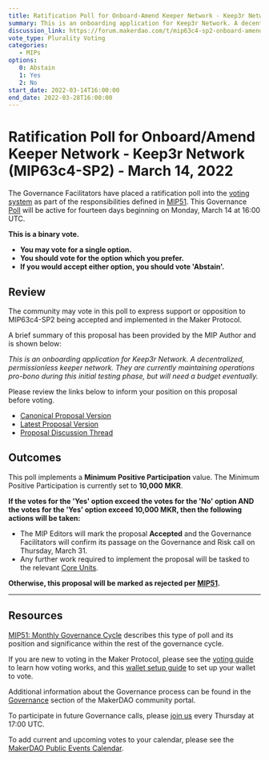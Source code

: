 ```yaml
---
title: Ratification Poll for Onboard-Amend Keeper Network - Keep3r Network (MIP63c4-SP2) - March 14, 2022
summary: This is an onboarding application for Keep3r Network. A decentralized, permissionless keeper network. They are currently maintaining operations pro-bono during this initial testing phase, but will need a budget eventually.
discussion_link: https://forum.makerdao.com/t/mip63c4-sp2-onboard-amend-keeper-network-keep3r-network/12748/1
vote_type: Plurality Voting
categories:
   - MIPs
options:
   0: Abstain
   1: Yes
   2: No
start_date: 2022-03-14T16:00:00
end_date: 2022-03-28T16:00:00
---
```

# Ratification Poll for Onboard/Amend Keeper Network - Keep3r Network (MIP63c4-SP2) - March 14, 2022

The Governance Facilitators have placed a ratification poll into the [voting system](https://vote.makerdao.com/polling) as part of the responsibilities defined in [MIP51](https://mips.makerdao.com/mips/details/MIP51). This Governance [Poll](https://community-development.makerdao.com/en/learn/governance/on-chain-gov) will be active for fourteen days beginning on Monday, March 14 at 16:00 UTC.

**This is a binary vote.** 
- **You may vote for a single option.** 
- **You should vote for the option which you prefer.**
- **If you would accept either option, you should vote 'Abstain'.**

## Review

The community may vote in this poll to express support or opposition to MIP63c4-SP2 being accepted and implemented in the Maker Protocol.

A brief summary of this proposal has been provided by the MIP Author and is shown below:

*This is an onboarding application for Keep3r Network. A decentralized, permissionless keeper network. They are currently maintaining operations pro-bono during this initial testing phase, but will need a budget eventually.*

Please review the links below to inform your position on this proposal before voting.
* [Canonical Proposal Version](https://github.com/makerdao/mips/blob/de210dc48b19a31b26f1d35dda3611710bacf232/MIP63/MIP63c4-Subproposals/MIP63c4-SP2.md)
* [Latest Proposal Version](https://mips.makerdao.com/mips/details/MIP63c4SP2)
* [Proposal Discussion Thread](https://forum.makerdao.com/t/mip63c4-sp2-onboard-amend-keeper-network-keep3r-network/12748/1)

## Outcomes

This poll implements a **Minimum Positive Participation** value. The Minimum Positive Participation is currently set to **10,000 MKR**.

**If the votes for the 'Yes' option exceed the votes for the 'No' option AND the votes for the 'Yes' option exceed 10,000 MKR, then the following actions will be taken:**
* The MIP Editors will mark the proposal **Accepted** and the Governance Facilitators will confirm its passage on the Governance and Risk call on Thursday, March 31. 
* Any further work required to implement the proposal will be tasked to the relevant [Core Units](https://mips.makerdao.com/mips/details/MIP38#mip38c2-core-unit-state).

**Otherwise, this proposal will be marked as rejected per [MIP51](https://mips.makerdao.com/mips/details/MIP51#mip51c2-ratification-poll).**

---

## Resources

[MIP51: Monthly Governance Cycle](https://mips.makerdao.com/mips/details/MIP51) describes this type of poll and its position and significance within the rest of the governance cycle.

If you are new to voting in the Maker Protocol, please see the [voting guide](https://community-development.makerdao.com/en/learn/governance/how-voting-works/) to learn how voting works, and this [wallet setup guide](https://community-development.makerdao.com/en/learn/governance/voting-setup/) to set up your wallet to vote.

Additional information about the Governance process can be found in the [Governance](https://community-development.makerdao.com/en/learn/governance) section of the MakerDAO community portal.

To participate in future Governance calls, please [join us](https://github.com/makerdao/community/tree/master/governance/governance-and-risk-meetings) every Thursday at 17:00 UTC.

To add current and upcoming votes to your calendar, please see the [MakerDAO Public Events Calendar](https://calendar.google.com/calendar/embed?src=makerdao.com_3efhm2ghipksegl009ktniomdk%40group.calendar.google.com&ctz=UTC&mode=week&showCalendars=0&showPrint=0).
